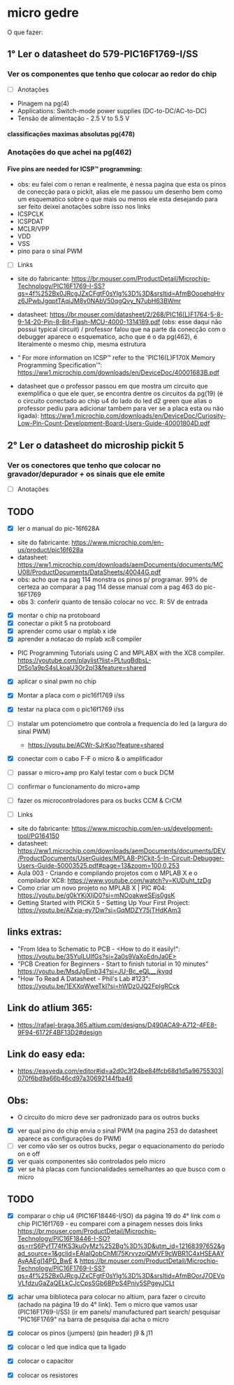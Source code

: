 # micro gedre
O que fazer:

## 1° Ler o datasheet do 579-PIC16F1769-I/SS

### Ver os componentes que tenho que colocar ao redor do chip
- [ ] Anotações
- Pinagem na pg(4)
- Applications: Switch-mode power supplies (DC-to-DC/AC-to-DC)
- Tensão de alimentação - 2.5 V to 5.5 V
#### classificações maximas absolutas pg(478)

### Anotações do que achei na pg(462)
#### Five pins are needed for ICSP™ programming:
- obs: eu falei com o renan e realmente, é nessa pagina que esta os pinos de conecção para o pickit, alias ele me passou um desenho bem como um esquematico sobre o que mais ou menos ele esta desejando para ser feito deixei anotações sobre isso nos links
- ICSPCLK
- ICSPDAT
- MCLR/VPP
- VDD
- VSS
- pino para o sinal PWM 

- [ ] Links
      
- site do fabricante: <https://br.mouser.com/ProductDetail/Microchip-Technology/PIC16F1769-I-SS?qs=4f%252Bx0JRcgJZxCFgtF0sYlg%3D%3D&srsltid=AfmBOooehqHrvz6JPwbJgqptTAqiJM8v0NAbV50qgQvy_N7ubH63BWmr>
  
- datasheet: <https://br.mouser.com/datasheet/2/268/PIC16(L)F1764-5-8-9-14-20-Pin-8-Bit-Flash-MCU-4000-1314189.pdf> (obs: esse daqui não possui typical circuit) / professor falou que
na parte da conecção com o debugger aparece o esquematico, acho que é o da pg(462), é literalmente o mesmo chip, mesma estrutura

- “ For more information on ICSP™ refer to the 'PIC16(L)F170X Memory Programming Specification'”: <https://ww1.microchip.com/downloads/en/DeviceDoc/40001683B.pdf>

- datasheet que o professor passou em que mostra um circuito que exemplifica o que ele quer, se encontra dentre os circuitos da pg(19) (é o circuito conectado ao chip u4 do lado do led d2 green que alias o professor pediu para adicionar tambem para ver se a placa esta ou não ligada): <https://ww1.microchip.com/downloads/en/DeviceDoc/Curiosity-Low-Pin-Count-Development-Board-Users-Guide-40001804D.pdf>
  
## 2° Ler o datasheet do microship pickit 5
### Ver os conectores que tenho que colocar no gravador/depurador + os sinais que ele emite
- [ ] Anotações

## TODO
- [x] ler o manual do pic-16f628A
- site do fabricante: <https://www.microchip.com/en-us/product/pic16f628a>
- datasheet: <https://ww1.microchip.com/downloads/aemDocuments/documents/MCU08/ProductDocuments/DataSheets/40044G.pdf>
- obs: acho que na pag 114 monstra os pinos p/ programar. 99% de certeza ao comparar a pag 114 desse manual com a pag 463 do pic-16F1769
- obs 3: conferir quanto de tensão colocar no vcc. R: 5V de entrada
- [x] montar o chip na protoboard
- [x] conectar o pikit 5 na protoboard
- [x] aprender como usar o mplab x ide
- [x] aprender a notacao do mplab xc8 compiler
- PIC Programming Tutorials using C and MPLABX with the XC8 compiler. <https://youtube.com/playlist?list=PLtuqBdbsL-DtSo1a9pS4sLkoaU3Or2pl3&feature=shared>
- [x] aplicar o sinal pwm no chip
- [x] Montar a placa com o pic16f1769 i/ss
- [x] testar na placa com o pic16f1769 i/ss
- [ ] instalar um potenciometro que controla a frequencia do led (a largura do sinal PWM)
     - https://youtu.be/ACWr-SJrKso?feature=shared
- [x] conectar com o cabo F-F o micro & o amplificador
- [ ] passar o micro+amp pro Kalyl testar com o buck DCM
- [ ] confirmar o funcionamento do micro+amp
- [ ] fazer os microcontroladores para os bucks CCM & CrCM
      

- [ ] Links
- site do fabricante: <https://www.microchip.com/en-us/development-tool/PG164150>
- datasheet: <https://ww1.microchip.com/downloads/aemDocuments/documents/DEV/ProductDocuments/UserGuides/MPLAB-PICkit-5-In-Circuit-Debugger-Users-Guide-50003525.pdf#page=13&zoom=100,0,253>
- Aula 003 - Criando e compilando projetos com o MPLAB X e o compilador XC8: <https://www.youtube.com/watch?v=KUDuht_tzDg>
- Como criar um novo projeto no MPLAB X | PIC #04: <https://youtu.be/g0kYKjXIjD0?si=mNOoakweSEjs0gsK>
- Getting Started with PICKit 5 - Setting Up Your First Project: <https://youtu.be/AZxia-ey7Dw?si=GqMDZY75jTHdKAm3>




## links extras:
- "From Idea to Schematic to PCB - <How to do it easily!": https://youtu.be/35YuILUlfGs?si=2a0s9VaXoEdnJa0E>
- "PCB Creation for Beginners - Start to finish tutorial in 10 minutes" <https://youtu.be/MsdJgEinb34?si=JU-Bc_eQL__jkyqd>
- "How To Read A Datasheet - Phil's Lab #123": <https://youtu.be/1EXXqWweTkI?si=hWDz0JQ2FpIgRCck>

## Link do atlium 365:
- <https://rafael-braga.365.altium.com/designs/D490ACA9-A712-4FE8-9F94-6172F4BF13D2#design>
## Link do easy eda:
- <https://easyeda.com/editor#id=a2d0c3f24be84ffcb68d1d5a96755303|070f6bd9a66b46cd97a30692144fba46>

## Obs:
- O circuito do micro deve ser padronizado para os outros bucks
- [x] ver qual pino do chip envia o sinal PWM (na pagina 253 do datasheet aparece as configurações do PWM)
- [ ] ver como vão ser os outros bucks, pegar o equacionamento do periodo on e off
- [x] ver quais componentes são controlados pelo micro 
- [x] ver se há placas com funcionalidades semelhantes ao que busco com o micro

## TODO

- [x] comparar o chip u4 (PIC16F18446-I/SO) da página 19 do 4° link com o chip PIC16f1769
      - eu comparei com a pinagem nesses dois links <https://br.mouser.com/ProductDetail/Microchip-Technology/PIC16F18446-I-SO?qs=rrS6PyfT74fKS3ku0yMz%252Bg%3D%3D&utm_id=12168397652&gad_source=1&gclid=EAIaIQobChMI75KrvvzoiQMVF9cWBR1C4xHSEAAYAyAAEgI14PD_BwE> & <https://br.mouser.com/ProductDetail/Microchip-Technology/PIC16F1769-I-SS?qs=4f%252Bx0JRcgJZxCFgtF0sYlg%3D%3D&srsltid=AfmBOorJ7OEVpVLfdzuGaZaQELkCJcCpsSGb6BPpS4Pniy5SPgeyJCLt>
- [x] achar uma biblioteca para colocar no altium, para fazer o circuito (achado na página 19 do 4° link). Tem o micro que vamos usar (PIC16F1769-I/SS) (ir em panels/ manufactured part search/ pesquisar "PIC16F1769" na barra de pesquisa dai acha o micro
- [x] colocar os pinos (jumpers) (pin header) j9 & j11
- [x] colocar o led que indica que ta ligado
- [x] colocar o capacitor
- [x] colocar os resistores

      











